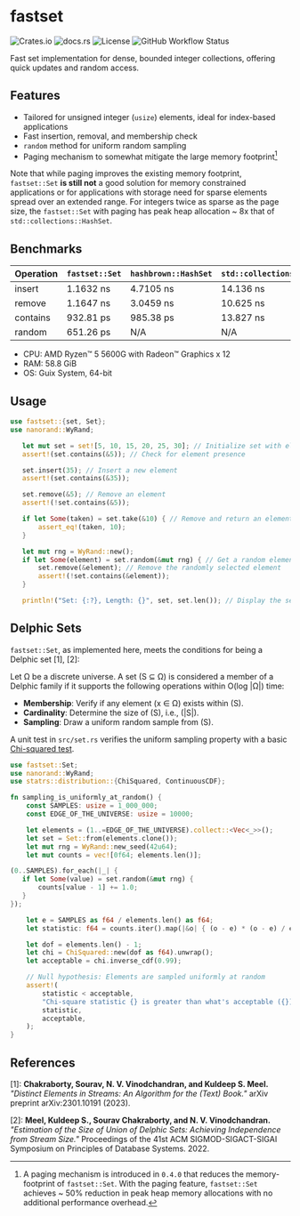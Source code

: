 # fastset

![Crates.io](https://img.shields.io/crates/v/fastset)
![docs.rs](https://img.shields.io/docsrs/fastset)
![License](https://img.shields.io/crates/l/fastset)
![GitHub Workflow Status](https://github.com/b-vitamins/fastset/actions/workflows/rust.yml/badge.svg)

Fast set implementation for dense, bounded integer collections, offering quick updates and random access.

## Features

 - Tailored for unsigned integer (`usize`) elements, ideal for index-based applications
 - Fast insertion, removal, and membership check
 - `random` method for uniform random sampling
 - Paging mechanism to somewhat mitigate the large memory footprint[^1]

 Note that while paging improves the existing memory footprint, 
 `fastset::Set` **is still not** a good solution for memory constrained applications 
 or for applications with storage need for sparse elements spread over an extended range.
 For integers twice as sparse as the page size, the `fastset::Set` with paging 
 has peak heap allocation ~ 8x that of `std::collections::HashSet`.

 [^1]: A paging mechanism is introduced in `0.4.0` that reduces the memory-footprint of `fastset::Set`.
 With the paging feature, `fastset::Set` achieves ~ 50% reduction in peak heap memory allocations 
 with no additional performance overhead.

## Benchmarks

 | Operation | `fastset::Set` | `hashbrown::HashSet` | `std::collections::HashSet` |
 |-----------|----------------|----------------------|-----------------------------|
 | insert    | 1.1632 ns      | 4.7105 ns            | 14.136 ns                   |
 | remove    | 1.1647 ns      | 3.0459 ns            | 10.625 ns                   |
 | contains  | 932.81 ps      | 985.38 ps            | 13.827 ns                   |
 | random    | 651.26 ps      | N/A                  | N/A                         |

 - CPU: AMD Ryzen™ 5 5600G with Radeon™ Graphics x 12
 - RAM: 58.8 GiB
 - OS: Guix System, 64-bit

## Usage

 ```rust
 use fastset::{set, Set};
 use nanorand::WyRand;

    let mut set = set![5, 10, 15, 20, 25, 30]; // Initialize set with elements
    assert!(set.contains(&5)); // Check for element presence

    set.insert(35); // Insert a new element
    assert!(set.contains(&35));

    set.remove(&5); // Remove an element
    assert!(!set.contains(&5));

    if let Some(taken) = set.take(&10) { // Remove and return an element
        assert_eq!(taken, 10);
    }

    let mut rng = WyRand::new();
    if let Some(element) = set.random(&mut rng) { // Get a random element
        set.remove(&element); // Remove the randomly selected element
        assert!(!set.contains(&element));
    }

    println!("Set: {:?}, Length: {}", set, set.len()); // Display the set and its length
 ```

## Delphic Sets

 `fastset::Set`, as implemented here, meets the conditions for being a Delphic set [1], [2]:

 Let Ω be a discrete universe. A set (S ⊆ Ω) is considered a member of a Delphic family if it supports the
 following operations within O(log |Ω|) time:

 - **Membership**: Verify if any element (x ∈ Ω) exists within (S).
 - **Cardinality**: Determine the size of (S), i.e., (|S|).
 - **Sampling**: Draw a uniform random sample from (S).

 A unit test in `src/set.rs` verifies the uniform sampling property with a basic [Chi-squared test](https://en.wikipedia.org/wiki/Chi-squared_test).

 ```rust
 use fastset::Set;
 use nanorand::WyRand;
 use statrs::distribution::{ChiSquared, ContinuousCDF};
 
 fn sampling_is_uniformly_at_random() {
     const SAMPLES: usize = 1_000_000;
     const EDGE_OF_THE_UNIVERSE: usize = 10000;

     let elements = (1..=EDGE_OF_THE_UNIVERSE).collect::<Vec<_>>();
     let set = Set::from(elements.clone());
     let mut rng = WyRand::new_seed(42u64);
     let mut counts = vec![0f64; elements.len()];

 (0..SAMPLES).for_each(|_| {
    if let Some(value) = set.random(&mut rng) {
        counts[value - 1] += 1.0;
    }
 });

     let e = SAMPLES as f64 / elements.len() as f64;
     let statistic: f64 = counts.iter().map(|&o| { (o - e) * (o - e) / e }).sum();

     let dof = elements.len() - 1;
     let chi = ChiSquared::new(dof as f64).unwrap();
     let acceptable = chi.inverse_cdf(0.99);

     // Null hypothesis: Elements are sampled uniformly at random
     assert!(
         statistic < acceptable,
         "Chi-square statistic {} is greater than what's acceptable ({})",
         statistic,
         acceptable,
     );
 }
 ```

## References

 [1]: **Chakraborty, Sourav, N. V. Vinodchandran, and Kuldeep S. Meel.** *"Distinct Elements in Streams: An Algorithm for the (Text) Book."* arXiv preprint arXiv:2301.10191 (2023).

 [2]: **Meel, Kuldeep S., Sourav Chakraborty, and N. V. Vinodchandran.** *"Estimation of the Size of Union of Delphic Sets: Achieving Independence from Stream Size."* Proceedings of the 41st ACM SIGMOD-SIGACT-SIGAI Symposium on Principles of Database Systems. 2022.
